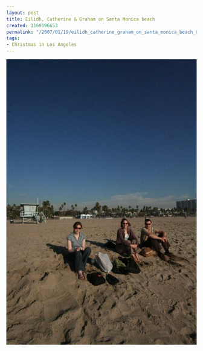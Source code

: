 ```yaml
---
layout: post
title: Eilidh, Catherine & Graham on Santa Monica beach
created: 1169196653
permalink: "/2007/01/19/eilidh_catherine_graham_on_santa_monica_beach_0/"
tags:
- Christmas in Los Angeles
---
```


<img src="/image/images/IMG_2510_0.JPG"/>

